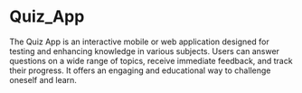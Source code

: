 # Quiz_App
The Quiz App is an interactive mobile or web application designed for testing and enhancing knowledge in various subjects. Users can answer questions on a wide range of topics, receive immediate feedback, and track their progress. It offers an engaging and educational way to challenge oneself and learn.
